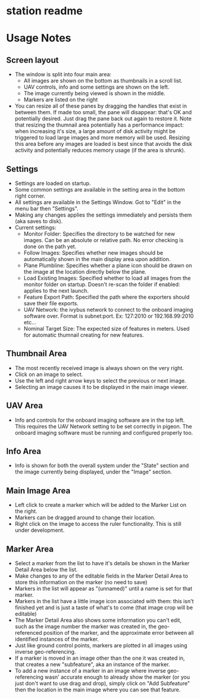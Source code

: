 station readme
=================

Usage Notes
===========
Screen layout
-------------
* The window is split into four main area:
    * All images are shown on the bottom as thumbnails in a scroll list.
    * UAV controls, info and some settings are shown on the left.
    * The image currently being viewed is shown in the middle.
    * Markers are listed on the right
* You can resize all of these panes by dragging the handles that exist in between them. If made too small, the pane will disappear: that's OK and potentially desired. Just drag the pane back out again to restore it. Note that resizing the thumnail area potentially has a performance impact: when increasing it's size, a large amount of disk activity might be triggered to load large images and more memory will be used. Resizing this area before any images are loaded is best since that avoids the disk activity and potentially reduces memory usage (if the area is shrunk).

Settings
--------
* Settings are loaded on startup.
* Some common settings are available in the setting area in the bottom right corner.
* All settings are available in the Settings Window. Got to "Edit" in the menu bar then "Settings".
* Making any changes applies the settings immediately and persists them (aka saves to disk).
* Current settings:
    * Monitor Folder: Specifies the directory to be watched for new images. Can be an absolute or relative path. No error checking is done on the path yet.
    * Follow Images: Specifies whether new images should be automatically shown in the main display area upon addition.
    * Plane Plumbline: Specifies whether a plane icon should be drawn on the image at the location directly below the plane.
    * Load Existing Images: Specified whether to load all images from the monitor folder on startup. Doesn't re-scan the folder if enabled: applies to the next launch.
    * Feature Export Path: Specified the path where the exporters should save their file exports.
    * UAV Network: the ivybus network to connect to the onboard imaging software over. Format is subnet:port. Ex: 127:2010 or 192.168.99:2010 etc...
    * Nominal Target Size: The expected size of features in meters. Used for automatic thumnail creating for new features.

Thumbnail Area
--------------
* The most recently received image is always shown on the very right.
* Click on an image to select.
* Use the left and right arrow keys to select the previous or next image.
* Selecting an image causes it to be displayed in the main image viewer.

UAV Area
--------
* Info and controls for the onboard imaging software are in the top left. This requires the UAV Network setting to be set correctly in pigeon. The onboard imaging software must be running and configured properly too.

Info Area
---------
* Info is shown for both the overall system under the "State" section and the image currently being displayed, under the "Image" section.

Main Image Area
---------------
* Left click to create a marker which will be added to the Marker List on the right.
* Markers can be dragged around to change their location.
* Right click on the image to access the ruler functionality. This is still under development.

Marker Area
----------------
* Select a marker from the list to have it's details be shown in the Marker Detail Area below the list.
* Make changes to any of the editable fields in the Marker Detail Area to store this information on the marker (no need to save)
* Markers in the list will appear as "(unnamed)" until a name is set for that marker.
* Markers in the list have a little image icon associated with them: this isn't finished yet and is just a taste of what's to come (that image crop will be editable)
* The Marker Detail Area also shows some information you can't edit, such as the image number the marker was created in, the geo-referenced position of the marker, and the approximate error between all identified instances of the marker.
* Just like ground control points, markers are plotted in all images using inverse geo-referencing.
* If a marker is moved in an image other than the one it was created in, that creates a new "subfeature", aka an instance of the marker.
* To add a new instance of a marker in an image where inverse geo-referencing wasn' accurate enough to already show the marker (or you just don't want to use drag and drop), simply click on "Add Subfeature" then the location in the main image where you can see that feature.